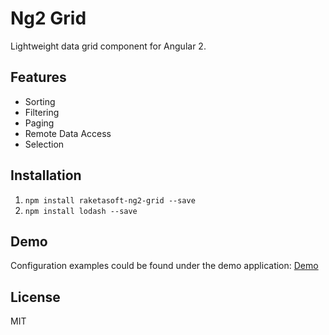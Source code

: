 # Ng2 Grid

Lightweight data grid component for Angular 2.

## Features

* Sorting
* Filtering
* Paging
* Remote Data Access
* Selection

## Installation

1. `npm install raketasoft-ng2-grid --save`
2. `npm install lodash --save`

## Demo

Configuration examples could be found under the demo application:
[Demo](https://github.com/raketasoft/ng2-grid/tree/master/demo)

## License

MIT